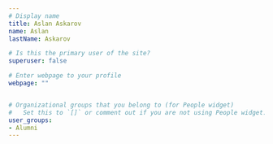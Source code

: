 ```yaml
---
# Display name
title: Aslan Askarov
name: Aslan
lastName: Askarov

# Is this the primary user of the site?
superuser: false

# Enter webpage to your profile
webpage: ""


# Organizational groups that you belong to (for People widget)
#   Set this to `[]` or comment out if you are not using People widget.
user_groups:
- Alumni
---
```

